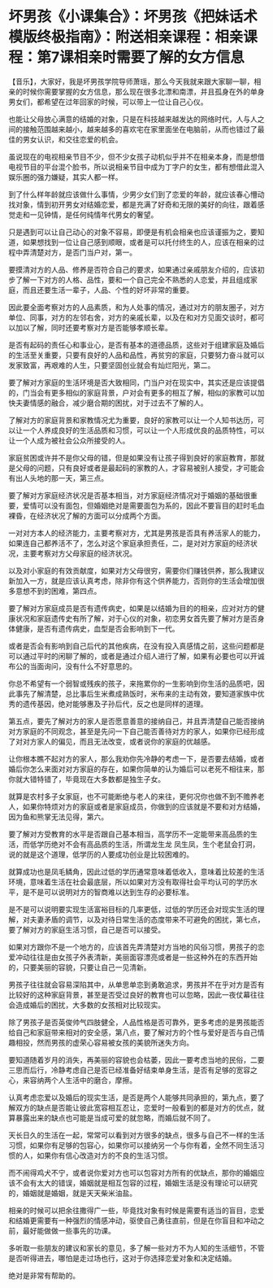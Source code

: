 # 坏男孩《小课集合》：坏男孩《把妹话术模版终极指南》：附送相亲课程：相亲课程：第7课相亲时需要了解的女方信息

【音乐】，大家好，我是坏男孩学院导师萧瑶，那么今天我就来跟大家聊一聊，相亲的时候你需要掌握的女方信息，那么现在很多北漂和南漂，并且孤身在外的单身男女们，都希望在过年回家的时候，可以带上一位让自己心仪。

也能让父母放心满意的结婚的对象，只是在科技越来越发达的网络时代，人与人之间的接触范围越来越小，越来越多的喜欢宅在家里面坐在电脑前，从而也错过了最佳的男女认识，和交往恋爱的机会。

虽说现在的电视相亲节目不少，但不少女孩子动机似乎并不在相亲本身，而是想借电视节目的平台混个脸书，所以说相亲节目中成为丁字户的女生，都有想借此混入娱乐圈的强力嫌疑，其实人都一样。

到了什么样年龄就应该做什么事情，少男少女们到了恋爱的年龄，就应该春心懵动找对象，情到初开男女对结婚恋爱，都是充满了好奇和无限的美好的向往，跟着感觉走和一见钟情，是任何纯情年代男女的奢望。

只是遇到可以让自己动心的对象不容易，即便是有机会相亲也应该谨振为之，要知道，如果想找到一位让自己感到顺眼，或者是可以托付终生的人，应该在相亲的过程中弄清楚对方，是否门当户对，第一。

要摸清对方的人品、修养是否符合自己的要求，如果通过亲戚朋友介绍的，应该初步了解一下对方的人格、品性，要和一个自己完全不熟悉的人恋爱，并且组成家庭，而且还要生活一辈子，人品、个性的好坏非常的重要。

因此要全面考察对方的人品素质，和为人处事的情况，通过对方的朋友圈子，对方单位、同事，对方的左邻右舍，对方的亲戚长辈，以及在和对方见面交谈时，都可以加以了解，同时还要考察对方是否能够孝顺长辈。

是否有起码的责任心和事业心，是否有基本的道德品质，这些对于组建家庭及婚后的生活至关重要，只要有良好的人品和品性，再贫穷的家庭，只要努力奋斗就可以发家致富，再艰难的人生，只要坚固创业就会有灿烂阳光，第二。

要了解对方家庭的生活环境是否大致相同，门当户对在现实中，其实还是应该提倡的，门当会有更多相似的家庭背景，户对会有更多的相互了解，相似的家教可以加快夫妻情感的融合，减少磨合期的困扰，对于过去不了解的人。

了解对方的家庭背景和家教情况尤为重要，良好的家教可以让一个人知书达历，可以让一个人养成良好的生活品质和习惯，可以让一个人形成优良的品质特性，可以让一个人成为被社会公众所接受的人。

家庭贫困或许并不是你父母的错，但是如果没有让孩子得到良好的家庭教育，那就是父母的问题，只有良好或者是最起码的家教的人，才容易被别人接受，才可能会有出人头地的那一天，第三点。

要了解对方家庭经济状况是否基本相当，对方家庭经济情况对于婚姻的基础很重要，爱情可以没有面包，但婚姻绝对是需要面包为系的，因此不要盲目的赶时毛血裸昏，在经济状况了解的方面可以分成两个方面。

一对对方本人的经济能力，主要考察对方，尤其是男孩是否具有养活家人的能力，如果连自己都养活不了，怎么对这个家庭承担责任，二，是对对方家庭的经济状况，主要考察对方父母家庭的经济状况。

以及对小家庭的有效贡献度，如果对方父母很穷，需要你们赚钱供养，那么我建议新加入一方，就是应该认真考虑，除非你有这个供养能力，否则你的生活会增加很多意想不到的困难，第四点。

要了解对方家庭成员是否有遗传病史，如果是以结婚为目的的相亲，应对对方的健康状况和家庭遗传史有所了解，对于心仪的对象，初恋男女首先要了解对方是否身体健康，是否有遗传病史，血型是否会影响到下一代。

或者是否会有影响到自己后代的其他疾病，在没有投入真感情之前，这些问题都是可以通过平时的闲聊了解的，或者是通过介绍人进行了解，如果有必要也可以开诚布公的当面询问，没有什么不好意思的。

你总不希望有一个弱智或残疾的孩子，来拖累你的一生影响到你生活的品质吧，因此事先了解清楚，总比事后生米煮成熟饭时，米布来的主动有效，要知道家族中优秀的遗传基因，绝对能够惠及子孙后代，反之也是同样的道理。

第五点，要先了解对方的家人是否愿意善意的接纳自己，并且弄清楚自己能否接纳对方家庭的不同观念，甚至是先问一下自己能否善待对方的家人，如果你已经形成了对对方家人的偏见，而且无法改变，或者说你的家庭的优越感。

让你根本瞧不起对方的家人，那么我劝你先冷静的考虑一下，是否要去结婚，或者婚后你怎么来面对对方家庭的存在，如果你简单的认为婚后可以老死不相往来，那你就大错特错了，毕竟现在大多数都是独生子女。

就算是农村多子女家庭，也不可能断绝与老人的来往，更何况你也做不到不赡养老人，如果你特烦对方的家庭或者是家庭成员，你做到的应该就是不要和对方结婚，因为鱼和熊掌无法见得，第六。

要了解对方受教育的水平是否跟自己基本相当，高学历不一定能带来高品质的生活，而低学历绝对不会有高品质的生活，所谓龙生龙 凤生凤，生个老鼠会打洞，说的就是这个道理，低学历的人要成功创业是比较困难的。

就算成功也是凤毛鳞角，因此过低的学历通常意味着低收入，意味着比较差的生活环境，意味着生活在社会最底层，所以如果对方没有取得社会平均认可的学历水平，是不是可以说明对方的智商难以达到生存的必要标准。

是不是可以说明要实现生活富裕目标的几率更低，过低的学历还会对现实生活的理解，对夫妻矛盾的调节，以及对待日常生活的态度带来不可避免的困扰，第七点，要了解对方的家庭生活习惯，自己是否可以接受。

如果对方跟你不是一个地方的，应该首先弄清楚对方当地的风俗习惯，男孩子的恋爱冲动往往是由女孩子外表清新，美丽面容漂亮或者是一些这种外在的东西开始的，只要美丽的容貌，只要让自己一见清新。

男孩子往往就会容易深陷其中，从单思单恋到勇敢追求，男孩并不在乎对方是否有比较好的这种家庭背景，甚至是否受过良好的教育也可以忽略，因此一夜仗幕往往会造成婚后的困扰，大多数的女孩相对比较现实。

除了男孩子是否英俊帅气四肢健全，人品性格是否可靠外，更多考虑的是男孩能否给自己和家庭带来相对的安全感，第八点，要了解对方的个性与爱好是否与自己情趣相投，然而男孩的虚荣心容易被女孩的美貌所迷失方向。

要知道随着岁月的消失，再美丽的容貌也会枯萎，因此一要考虑当地的民俗，二要三思而后行，冷静考虑自己是否已经准备好结束单身生活，是否有足够的宽容之心，来容纳两个人生活中的磨合，摩擦。

认真考虑恋爱以及婚后的现实生活，是否是两个人能够共同承担的，第九点，要了解双方的缺点是否能让彼此宽容相互忍让，恋爱时一般看到的都是对方的优点，就算暴露出来的缺点也可能是当成可爱的就忽略，而婚后就不同了。

天长日久的生活在一起，常常可以看到对方很多的缺点，很多与自己不一样的生活习惯，如果你有足够的包容心，如果你可以接纳另一个与你有着，全然不同生活习惯的人，如果你有信心改造对方的不良的生活习惯。

而不闹得鸡犬不宁，或者说你爱对方也可以包容对方所有的优缺点，那你的婚姻应该不会有太大的错误，婚姻就是相互包容的过程，婚姻生活是没有理论可以研究的，婚姻就是婚姻，就是天天柴米油盐。

相亲的时候可以把余往撒得广一些，毕竟找对象有时候是需要有适当的盲目，恋爱和结婚更需要有一种强烈的情感冲动，驱使自己勇往直前，但是在你盲目和冲动之前，最好能做做一些事先的功课。

多听取一些朋友的建议和家长的意见，多了解一些对方不为人知的生活细节，不管是否听得进去，哪怕是走过场也行，这对于你选择恋爱对象和决定结婚。

绝对是非常有帮助的。